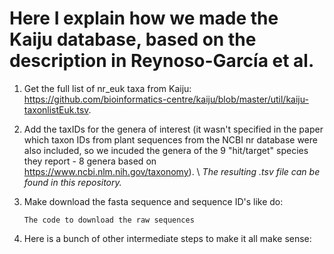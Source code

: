 # Here I explain how we made the Kaiju database, based on the description in Reynoso-García et al.

1. Get the full list of nr_euk taxa from Kaiju: https://github.com/bioinformatics-centre/kaiju/blob/master/util/kaiju-taxonlistEuk.tsv. 

2. Add the taxIDs for the genera of interest (it wasn't specified in the paper which taxon IDs from plant sequences from the NCBI nr database were also included, so we incuded the genera of the 9 "hit/target" species they report - 8 genera based on https://www.ncbi.nlm.nih.gov/taxonomy). \\ *The resulting .tsv file can be found in this repository.*
    
3. Make download the fasta sequence and sequence ID's like do:
   ```
   The code to download the raw sequences
   ```
4. Here is a bunch of other intermediate steps to make it all make sense: 
